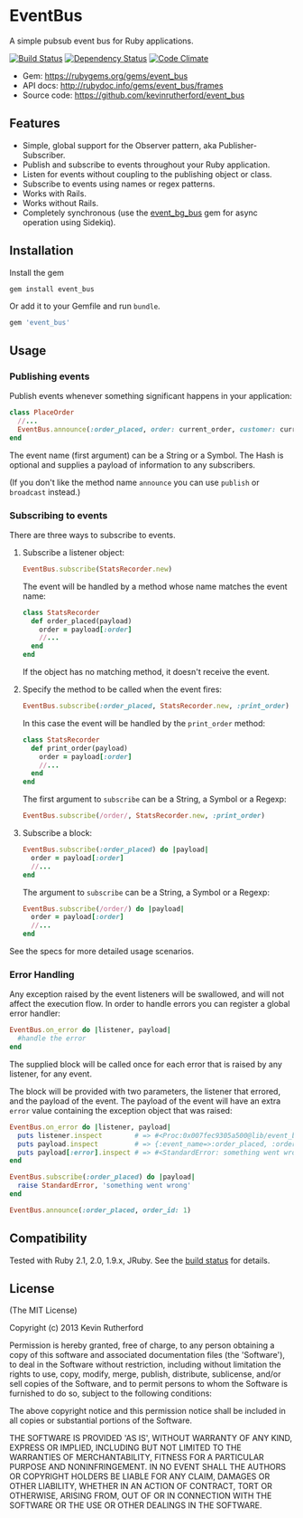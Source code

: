 # EventBus

A simple pubsub event bus for Ruby applications.

[![Build Status](https://travis-ci.org/kevinrutherford/event_bus.png)](https://travis-ci.org/kevinrutherford/event_bus)
[![Dependency
Status](https://gemnasium.com/kevinrutherford/event_bus.png)](https://gemnasium.com/kevinrutherford/event_bus)
[![Code
Climate](https://codeclimate.com/github/kevinrutherford/event_bus.png)](https://codeclimate.com/github/kevinrutherford/event_bus)

* Gem: <https://rubygems.org/gems/event_bus>
* API docs: <http://rubydoc.info/gems/event_bus/frames>
* Source code: <https://github.com/kevinrutherford/event_bus>

## Features

* Simple, global support for the Observer pattern, aka Publisher-Subscriber.
* Publish and subscribe to events throughout your Ruby application.
* Listen for events without coupling to the publishing object or class.
* Subscribe to events using names or regex patterns.
* Works with Rails.
* Works without Rails.
* Completely synchronous (use the
  [event_bg_bus](https://rubygems.org/gems/event_bg_bus) gem for async operation
  using Sidekiq).

## Installation

Install the gem

```
gem install event_bus
```

Or add it to your Gemfile and run `bundle`.

``` ruby
gem 'event_bus'
```

## Usage

### Publishing events

Publish events whenever something significant happens in your application:

```ruby
class PlaceOrder
  //...
  EventBus.announce(:order_placed, order: current_order, customer: current_user)
end
```

The event name (first argument) can be a String or a Symbol.
The Hash is optional and supplies a payload of information to any subscribers.

(If you don't like the method name `announce` you can use `publish` or
`broadcast` instead.)

### Subscribing to events

There are three ways to subscribe to events.

1. Subscribe a listener object:

    ```ruby
    EventBus.subscribe(StatsRecorder.new)
    ```

    The event will be handled by a method whose name matches the event name:

    ```ruby
    class StatsRecorder
      def order_placed(payload)
        order = payload[:order]
        //...
      end
    end
    ```

    If the object has no matching method, it doesn't receive the event.

2. Specify the method to be called when the event fires:

    ```ruby
    EventBus.subscribe(:order_placed, StatsRecorder.new, :print_order)
    ```

    In this case the event will be handled by the `print_order` method:

    ```ruby
    class StatsRecorder
      def print_order(payload)
        order = payload[:order]
        //...
      end
    end
    ```

    The first argument to `subscribe` can be a String,
    a Symbol or a Regexp:

    ```ruby
    EventBus.subscribe(/order/, StatsRecorder.new, :print_order)
    ```

3. Subscribe a block:

    ```ruby
    EventBus.subscribe(:order_placed) do |payload|
      order = payload[:order]
      //...
    end
    ```

    The argument to `subscribe` can be a String, a Symbol or a Regexp:

    ```ruby
    EventBus.subscribe(/order/) do |payload|
      order = payload[:order]
      //...
    end
    ```

See the specs for more detailed usage scenarios.

### Error Handling

Any exception raised by the event listeners will be swallowed, and will not affect the execution flow. In order to handle errors you can register a global error handler:

```ruby
EventBus.on_error do |listener, payload|
  #handle the error
end
```

The supplied block will be called once for each error that is raised by any listener, for any event.

The block will be provided with two parameters, the listener that errored, and the payload of the event. The payload of the event will have an extra `error` value containing the exception object that was raised:

```ruby
EventBus.on_error do |listener, payload|
  puts listener.inspect        # => #<Proc:0x007fec9305a500@lib/event_bus_example.rb:10>
  puts payload.inspect         # => {:event_name=>:order_placed, :order_id=>1, :error=>#<StandardError: something went wrong>}
  puts payload[:error].inspect # => #<StandardError: something went wrong>
end

EventBus.subscribe(:order_placed) do |payload|
  raise StandardError, 'something went wrong'
end

EventBus.announce(:order_placed, order_id: 1)
```

## Compatibility

Tested with Ruby 2.1, 2.0, 1.9.x, JRuby.
See the [build status](https://travis-ci.org/kevinrutherford/event_bus)
for details.

## License

(The MIT License)

Copyright (c) 2013 Kevin Rutherford

Permission is hereby granted, free of charge, to any person obtaining a copy of
this software and associated documentation files (the 'Software'), to deal in
the Software without restriction, including without limitation the rights to
use, copy, modify, merge, publish, distribute, sublicense, and/or sell copies
of the Software, and to permit persons to whom the Software is furnished to do
so, subject to the following conditions:

The above copyright notice and this permission notice shall be included in all
copies or substantial portions of the Software.

THE SOFTWARE IS PROVIDED 'AS IS', WITHOUT WARRANTY OF ANY KIND, EXPRESS OR
IMPLIED, INCLUDING BUT NOT LIMITED TO THE WARRANTIES OF MERCHANTABILITY,
FITNESS FOR A PARTICULAR PURPOSE AND NONINFRINGEMENT.  IN NO EVENT SHALL THE
AUTHORS OR COPYRIGHT HOLDERS BE LIABLE FOR ANY CLAIM, DAMAGES OR OTHER
LIABILITY, WHETHER IN AN ACTION OF CONTRACT, TORT OR OTHERWISE, ARISING FROM,
OUT OF OR IN CONNECTION WITH THE SOFTWARE OR THE USE OR OTHER DEALINGS IN THE
SOFTWARE.

